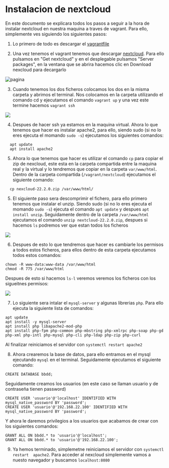 # Instalacion de nextcloud



  En este documento se explicara todos los pasos a seguir a la hora de instalar nextcloud en nuestra maquina a traves de vagrant. Para ello, simplemente ves siguiendo los siguientes pasos:

  1. Lo primero de todo es descargar el [vagrantfile](https://elpuig.xeill.net/Members/vcarceler/smx-m07/actividades/dhcp-a5/vagrantfile)

  2. Una vez tenemos el vagrant tenemos que descargar [nextcloud](https://nextcloud.com/). Para ello pulsamos en "Get nextcloud" y en el desplegable pulsamos "Server packages", en la ventana que se abrira hacemos clic en Download nexcloud para decargarlo

  ![pagina](/Nextcloud/img/N1.png)

  3. Cuando tenemos los dos ficheros colocamos los dos en la misma carpeta y abrimos el terminal. Nos colocamos en la carpeta utilizando el comando cd y ejecutamos el comando `vagrant up` y una vez este termine hacemos `vagrant ssh`

  ![](/Nextcloud/img/vagrant.up.png)

  4. Despues de hacer ssh ya estamos en la maquina virtual. Ahora lo que tenemos que hacer es instalar apache2, para ello, siendo sudo (si no lo eres ejecuta el momando `sudo -s`) ejecutamos los siguientes comandos:

~~~
  apt update
  apt install apache2
~~~

  5. Ahora lo que tenemos que hacer es utilizar el comando `cp` para copiar el zip de nexcloud, este esta en la carpeta compartida entre la maquina real y la virtual y lo tendremos que copiar en la carpeta `var/www/html`. Dentro de la carpeta compartida (`/vagrant/nextcloud`) ejecutamos el siguiente comando:

~~~
  cp nexcloud-22.2.0.zip /var/www/html/
~~~

  5.  El siguiente paso sera descomprimir el fichero, para ello primero tenemos que instalar el unzip. Siendo sudo (si no lo eres ejecuta el momando `sudo -s`) ejecuta el comando `apt update` y despues `apt install unzip`. Seguidamente dentro de la carpeta `/var/www/html` ejecutamos el comando `unzip nextcloud-22.2.0.zip`, despues si hacemos `ls` podremos ver que estan todos los ficheros

  ![](/Nextcloud/img/4.png)

  6. Despues de esto lo que tendremos que hacer es cambiarle los permisos a todos estos ficheros, para ellos dentro de esta carpeta ejecutamos todos estos comandos:

  ~~~
  chown -R www-data:www-data /var/www/html
  chmod -R 775 /var/www/html
  ~~~

  Despues de esto si hacemos `ls-l` veremos veremos los ficheros con los sigueitnes permisos:

  ![](/Nextcloud/img/7.png)

  7. Lo siguiente sera intalar el `mysql-server` y algunas librerias `php`. Para ello ejecuta la siguiente lista de comandos:

  ~~~
  apt update
  apt install -y mysql-server
  apt install php libapache2-mod-php
  apt install php-fpm php-common php-mbstring php-xmlrpc php-soap php-gd php-xml php-intl php-mysql php-cli php-ldap php-zip php-curl
  ~~~

  Al finalizar reiniciamos el servidor con `systemctl restart apache2`

  8. Ahora crearemos la base de datos, para ello entramos en el mysql ejecutando `mysql` en el terminal. Seguidamente ejecutamos el siguiente comando:
  ~~~
  CREATE DATABASE bbdd;
  ~~~
  Seguidamente creamos los usuarios (en este caso se llaman usuario y de contraseña tienen password)
  ~~~
  CREATE USER 'usuario'@'localhost' IDENTIFIED WITH mysql_native_password BY 'password';
  CREATE USER 'usuario'@'192.168.22.100' IDENTIFIED WITH mysql_native_password BY 'password';
  ~~~
  Y ahora le daremos privilegios a los usuarios que acabamos de crear con los siguientes comandos:
  ~~~
  GRANT ALL ON bbdd.* to 'usuario'@'localhost';
  GRANT ALL ON bbdd.* to 'usuario'@'192.168.22.100';
  ~~~

  9. Ya hemos terminado, simplemetne reiniciamos el servidor con `systemctl restart  apache2`.
  Para acceder al nexcloud simplemente vamos a nuesto navegador y buscamos `localhost:8080`
